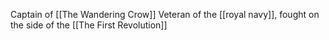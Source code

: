 Captain of [[The Wandering Crow]]
Veteran of the [[royal navy]], fought on the side of the [[The First Revolution]]
